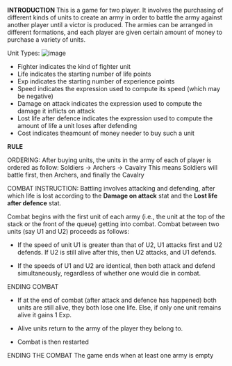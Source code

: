 **INTRODUCTION**
This is a game for two player. It involves the purchasing of different kinds of units to create an army in order to battle the army against another player until a victor is produced. The armies can be arranged in different formations, and each player are given certain amount of money to purchase a variety of units. 

Unit Types: 
![image](https://user-images.githubusercontent.com/67167072/133466013-8a37f94c-f16e-4a6c-8100-79a9b9b381c0.png)

- Fighter indicates the kind of fighter unit 
- Life indicates the starting number of life points 
- Exp indicates the starting number of experience points 
- Speed indicates the expression used to compute its speed (which may be negative)
- Damage on attack indicates the expression used to compute the damage it inflicts on attack 
- Lost life after defence indicates the expression used to compute the amount of life a unit loses after defending 
- Cost indicates theamount of money needer to buy such a unit

**RULE**

ORDERING:
After buying units, the units in the army of each of player is ordered as follow: 
  Soldiers -> Archers -> Cavalry 
This means Soldiers will battle first, then Archers, and finally the Cavalry 

COMBAT INSTRUCTION:
Battling involves attacking and defending, after which life is lost according to the **Damage on attack** stat and the **Lost life after defence** stat. 

Combat begins with the first unit of each army (i.e., the unit at the top of the stack or the front of the queue) getting into combat. Combat between two units (say U1 and U2) proceeds as follows:  

- If the speed of unit U1 is greater than that of U2, U1 attacks first and U2 defends. If U2 is still alive after this, then U2 attacks, and U1 defends.

- If the speeds of U1 and U2 are identical, then both attack and defend simultaneously, regardless of whether one would die in combat.   


ENDING COMBAT
- If at the end of combat (after attack and defence has happened) both units are still alive, they both lose one life. Else, if only one unit remains alive it gains 1 Exp. 

- Alive units return to the army of the player they belong to.  

- Combat is then restarted 


ENDING THE COMBAT
The game ends when at least one army is empty



